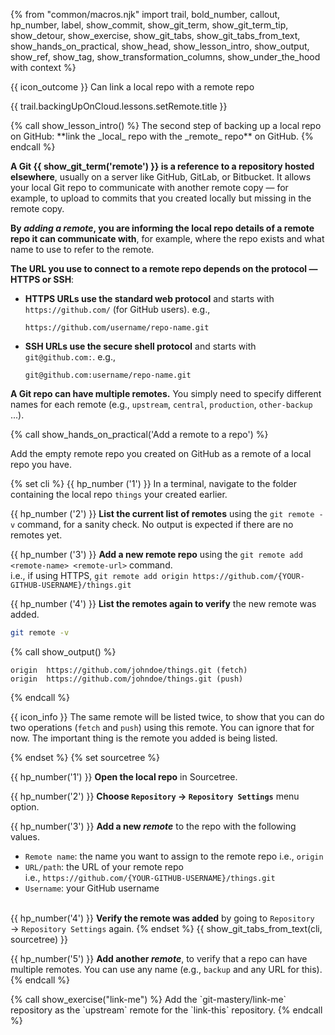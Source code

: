 {% from "common/macros.njk" import trail, bold_number, callout, hp_number, label, show_commit, show_git_term, show_git_term_tip, show_detour, show_exercise, show_git_tabs, show_git_tabs_from_text, show_hands_on_practical, show_head, show_lesson_intro, show_output, show_ref, show_tag, show_transformation_columns, show_under_the_hood with context %}


<span id="prereqs"></span>

<span id="outcomes">{{ icon_outcome }} Can link a local repo with a remote repo</span>

<span id="title">{{ trail.backingUpOnCloud.lessons.setRemote.title }}</span>

<div id="body">
{% call show_lesson_intro() %}
The second step of backing up a local repo on GitHub: **link the _local_ repo with the _remote_ repo** on GitHub.
{% endcall %}

**A Git {{ show_git_term('remote') }} is a reference to a repository hosted elsewhere**, usually on a server like GitHub, GitLab, or Bitbucket. It allows your local Git repo to communicate with another remote copy — for example, to upload to commits that you created locally but missing in the remote copy.

**By _adding a remote_, you are informing the local repo details of a remote repo it can communicate with**, for example, where the repo exists and what name to use to refer to the remote.

**The URL you use to connect to a remote repo depends on the protocol — HTTPS or SSH**:

* **HTTPS URLs use the standard web protocol** and starts with `https://github.com/` (for GitHub users). e.g.,
  ```{highlight-lines="1['.git']@yellow"}
  https://github.com/username/repo-name.git
  ```
* **SSH URLs use the secure shell protocol** and starts with `git@github.com:`. e.g.,
  ```{highlight-lines="1['.git']@yellow"}
  git@github.com:username/repo-name.git
  ```

**A Git repo can have multiple remotes.** You simply need to specify different names for each remote (e.g., `upstream`, `central`, `production`, `other-backup` ...).

{% call show_hands_on_practical('Add a remote to a repo')  %}

Add the empty remote repo you created on GitHub as a remote of a local repo you have.

{% set cli %} <!-- ------ start: Git Tabs --------------->
{{ hp_number ('1') }} In a terminal, navigate to the folder containing the local repo `things` your created earlier.

{{ hp_number ('2') }} **List the current list of remotes** using the `git remote -v` command, for a sanity check. No output is expected if there are no remotes yet.

{{ hp_number ('3') }} **Add a new remote repo** using the `git remote add <remote-name> <remote-url>` command.<br>
   i.e., if using HTTPS, `git remote add origin https://github.com/{YOUR-GITHUB-USERNAME}/things.git`

{{ hp_number ('4') }} **List the remotes again to verify** the new remote was added.

```bash {.no-line-numbers}
git remote -v
```
{% call show_output() %}
```{.no-line-numbers  highlight-lines="1['origin'],1['fetch'],2['origin'],2['push']"}
origin  https://github.com/johndoe/things.git (fetch)
origin  https://github.com/johndoe/things.git (push)
```
{% endcall %}

{{ icon_info }} The same remote will be listed twice, to show that you can do two operations (`fetch` and `push`) using this remote. You can ignore that for now. The important thing is the remote you added is being listed.

{% endset %}
{% set sourcetree %}

{{ hp_number('1') }} **Open the local repo** in Sourcetree.

{{ hp_number('2') }} **Choose `Repository` → `Repository Settings`** menu option.

{{ hp_number('3') }} **Add a new _remote_** to the repo with the following values.

   <pic eager src="images/fillRemoteInfoForSourceTree.png" width="450" />

   * `Remote name`: the name you want to assign to the remote repo i.e., `origin`
   * `URL/path`: the URL of your remote repo<br>
     i.e., `https://github.com/{YOUR-GITHUB-USERNAME}/things.git`
   * `Username`: your GitHub username<br><br>

{{ hp_number('4') }} **Verify the remote was added** by going to `Repository` → `Repository Settings` again.
{% endset %}
{{ show_git_tabs_from_text(cli, sourcetree) }}
<!-- ------ end: Git Tabs -------------------------------->
{{ hp_number('5') }} **Add another _remote_**, to verify that a repo can have multiple remotes. You can use any name (e.g., `backup` and any URL for this).
{% endcall %}

</div>

<div id="extras">
{% call show_exercise("link-me") %}
Add the `git-mastery/link-me` repository as the `upstream` remote for the `link-this` repository.
{% endcall %}
</div>

